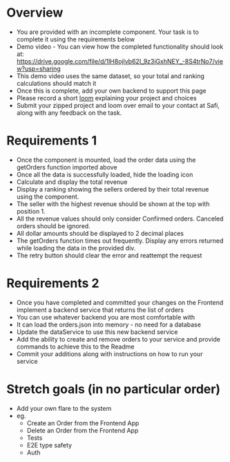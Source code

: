 # Overview

* You are provided with an incomplete <Dashboard /> component. Your task is to complete it using the requirements below
* Demo video - You can view how the completed functionality should look at: https://drive.google.com/file/d/1lH8ojlvb62I_9z3jGxhNEY_-8S4trNo7/view?usp=sharing 
* This demo video uses the same dataset, so your total and ranking calculations should match it
* Once this is complete, add your own backend to support this page
* Please record a short [loom](https://www.loom.com/looms/videos) explaining your project and choices
* Submit your zipped project and loom over email to your contact at Safi, along with any feedback on the task.

# Requirements 1

* Once the <Dashboard /> component is mounted, load the order data using the getOrders function imported above
* Once all the data is successfully loaded, hide the loading icon
* Calculate and display the total revenue
* Display a ranking showing the sellers ordered by their total revenue using the <SellerRanking /> component. 
* The seller with the highest revenue should be shown at the top with position 1. 
* All the revenue values should only consider Confirmed orders. Canceled orders should be ignored.
* All dollar amounts should be displayed to 2 decimal places
* The getOrders function times out frequently. Display any errors returned while loading the data in the provided div. 
* The retry button should clear the error and reattempt the request

# Requirements 2

* Once you have completed and committed your changes on the Frontend implement a backend service that returns the list of orders
* You can use whatever backend you are most comfortable with
* It can load the orders.json into memory - no need for a database
* Update the dataService to use this new backend service
* Add the ability to create and remove orders to your service and provide commands to achieve this to the Readme
* Commit your additions along with instructions on how to run your service

# Stretch goals (in no particular order)

* Add your own flare to the system
* eg.
    * Create an Order from the Frontend App
    * Delete an Order from the Frontend App
    * Tests
    * E2E type safety
    * Auth
